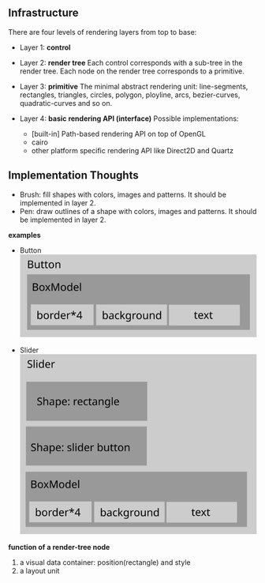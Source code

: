 ## Infrastructure

There are four levels of rendering layers from top to base:

* Layer 1: __control__
* Layer 2: __render tree__
    Each control corresponds with a sub-tree in the render tree. Each node on the render tree corresponds to a primitive.
* Layer 3: __primitive__
    The minimal abstract rendering unit: line-segments, rectangles, triangles, circles, polygon, ployline, arcs, bezier-curves, quadratic-curves and so on.
* Layer 4: __basic rendering API (interface)__
    Possible implementations:

    * [built-in] Path-based rendering API on top of OpenGL
    * cairo
    * other platform specific rendering API like Direct2D and Quartz

## Implementation Thoughts

* Brush: fill shapes with colors, images and patterns. It should be implemented in layer 2.
* Pen: draw outlines of a shape with colors, images and patterns. It should be implemented in layer 2.

__examples__

* Button  
  ![button](img/button.svg)

* Slider  
  ![slider](img/slider.svg)

__function of a render-tree node__

1. a visual data container: position(rectangle) and style
2. a layout unit

